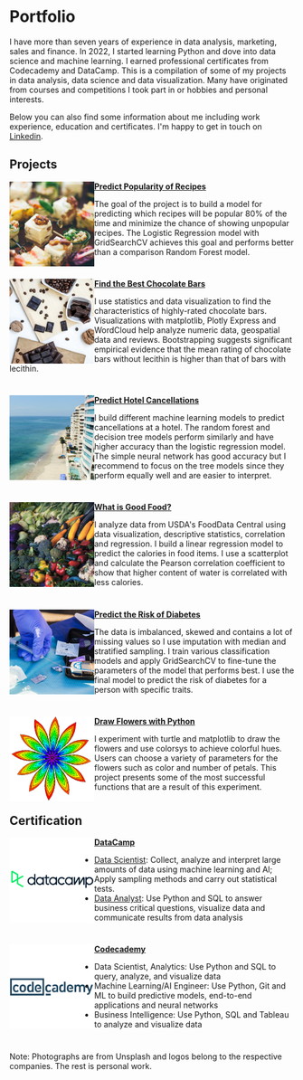 # Portfolio
I have more than seven years of experience in data analysis, marketing, sales and finance. In 2022, I started learning Python and dove into data science and machine learning. I earned professional certificates from Codecademy and DataCamp. This is a compilation of some of my projects in data analysis, data science and data visualization. Many have originated from courses and competitions I took part in or hobbies and personal interests. 

Below you can also find some information about me including work experience, education and certificates. I'm happy to get in touch on [Linkedin](https://se.linkedin.com/in/tsvetinakirova).

## Projects

<img align="left" width="150" height="150" src="assets/img/Recipes.jpg"> **[Predict Popularity of Recipes](https://github.com/Tsvetina17/Portfolio/blob/main/assets/Predict%20Popularity%20of%20Recipes.ipynb)**

The goal of the project is to build a model for predicting which recipes will be popular 80% of the time and minimize the chance of showing unpopular recipes. The Logistic Regression model with GridSearchCV achieves this goal and performs better than a comparison Random Forest model. 

#

<img align="left" width="150" height="150" src="assets/img/Chocolate.jpg"> **[Find the Best Chocolate Bars](https://github.com/Tsvetina17/Portfolio/blob/main/assets/Find%20the%20Best%20Chocolate%20Bars.ipynb)**

I use statistics and data visualization to find the characteristics of highly-rated chocolate bars. Visualizations with matplotlib, Plotly Express and WordCloud help analyze numeric data, geospatial data and reviews. Bootstrapping suggests significant empirical evidence that the mean rating of chocolate bars without lecithin is higher than that of bars with lecithin.

#

<img align="left" width="150" height="150" src="assets/img/Hotel.jpg"> **[Predict Hotel Cancellations](https://github.com/Tsvetina17/Portfolio/blob/main/assets/Predict%20Hotel%20Cancellations.ipynb)**

I build different machine learning models to predict cancellations at a hotel. The random forest and decision tree models perform similarly and have higher accuracy than the logistic regression model. The simple neural network has good accuracy but I recommend to focus on the tree models since they perform equally well and are easier to interpret.

#

<img align="left" width="150" height="150" src="assets/img/Vegetables.jpg"> **[What is Good Food?](https://github.com/Tsvetina17/Portfolio/blob/main/assets/What%20is%20Good%20Food.ipynb)**

I analyze data from USDA's FoodData Central using data visualization, descriptive statistics, correlation and regression. I build a linear regression model to predict the calories in food items. I use a scatterplot and calculate the Pearson correlation coefficient to show that higher content of water is correlated with less calories.

#

<img align="left" width="150" height="150" src="assets/img/Diabetes.jpg"> **[Predict the Risk of Diabetes](https://github.com/Tsvetina17/Portfolio/blob/main/assets/Predict%20the%20Risk%20of%20Diabetes.ipynb)**

The data is imbalanced, skewed and contains a lot of missing values so I use imputation with median and stratified sampling. I train various classification models and apply GridSearchCV to fine-tune the parameters of the model that performs best. I use the final model to predict the risk of diabetes for a person with specific traits.

#

<img align="left" width="150" height="150" src="assets/img/Flower.png"> **[Draw Flowers with Python](https://github.com/Tsvetina17/Portfolio/blob/main/assets/Draw%20Flowers%20with%20Python.ipynb)**

I experiment with turtle and matplotlib to draw the flowers and use colorsys to achieve colorful hues. Users can choose a variety of parameters for the flowers such as color and number of petals. This project presents some of the most successful functions that are a result of this experiment.

#


## Certification
<img align="left" width="150" height="150" src="assets/img/Datacamp.png"> **[DataCamp](https://www.datacamp.com/)**

* [Data Scientist](https://www.datacamp.com/certificate/DS0026530264875): Collect, analyze and interpret large amounts of data using machine learning and AI; Apply sampling methods and carry out statistical tests.
* [Data Analyst](https://www.datacamp.com/certificate/DA0025309633761): Use Python and SQL to answer business critical questions, visualize data and communicate results from data analysis

#

<img align="left" width="150" height="150" src="assets/img/Codecademy.png"> **[Codecademy](https://www.codecademy.com/)**

* Data Scientist, Analytics: Use Python and SQL to query, analyze, and visualize data
* Machine Learning/AI Engineer: Use Python, Git and ML to build predictive models, end-to-end applications and neural networks
* Business Intelligence: Use Python, SQL and Tableau to analyze and visualize data

#

Note: Photographs are from Unsplash and logos belong to the respective companies. The rest is personal work.

